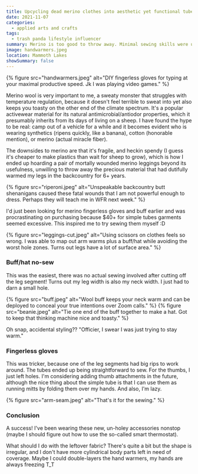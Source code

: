 ```yaml
---
title: Upcycling dead merino clothes into aesthetic yet functional tube garments
date: 2021-11-07
categories:
  - applied arts and crafts
tags:
  - trash panda lifestyle influencer
summary: Merino is too good to throw away. Minimal sewing skills were used to transform ripped activewear into winter hacking accessories ✨
image: handwarmers.jpeg
location: Mammoth Lakes
showSummary: false
---
```


{% figure src="handwarmers.jpeg" alt="DIY fingerless gloves for typing at your maximal productive speed. Jk I was playing video games." %}

Merino wool is very important to me, a sweaty monster that struggles with temperature regulation, because it doesn't feel terrible to sweat into yet also keeps you toasty on the other end of the climate spectrum. It's a popular activewear material for its natural antimicrobial/antiodor properties, which it presumably inherits from its days of living on a sheep. I have found the hype to be real: camp out of a vehicle for a while and it becomes evident who is wearing synthetics (ripens quickly, like a banana), cotton (honorable mention), or merino (actual miracle fiber).

The downsides to merino are that it's fragile, and heckin spendy (I guess it's cheaper to make plastics than wait for sheep to grow), which is how I ended up hoarding a pair of mortally wounded merino leggings beyond its usefulness, unwilling to throw away the precious material that had dutifully warmed my legs in the backcountry for 6+ years.

<div class="photo-small">
{% figure src="riperoni.jpeg" alt="Unspeakable backcountry butt shenanigans caused these fatal wounds that I am not powerful enough to dress. Perhaps they will teach me in WFR next week." %}
</div>

I'd just been looking for merino fingerless gloves and buff earlier and was procrastinating on purchasing because $40+ for simple tubes garments seemed excessive. This inspired me to try sewing them myself :D

{% figure src="leggings-cut.jpeg" alt="Using scissors on clothes feels so wrong. I was able to map out arm warms plus a buff/hat while avoiding the worst hole zones. Turns out legs have a lot of surface area." %}

### Buff/hat no-sew

This was the easiest, there was no actual sewing involved after cutting off the leg segment! Turns out my leg width is also my neck width. I just had to darn a small hole.

<div class="photos">
{% figure src="buff.jpeg" alt="Wool buff keeps your neck warm and can be deployed to conceal your true intentions over Zoom calls." %}
{% figure src="beanie.jpeg" alt="Tie one end of the buff together to make a hat. Got to keep that thinking machine nice and toasty." %}
</div>

Oh snap, accidental styling?? "Officier, I swear I was just trying to stay warm."

### Fingerless gloves

This was tricker, because one of the leg segments had big rips to work around. The tubes ended up being straightforward to sew. For the thumbs, I just left holes. I'm considering adding thumb attachments in the future, although the nice thing about the simple tube is that I can use them as running mitts by folding them over my hands. And also, I'm lazy.

{% figure src="arm-seam.jpeg" alt="That's it for the sewing." %}

### Conclusion

A success! I've been wearing these new, un-holey accessories nonstop (maybe I should figure out how to use the so-called smart thermostat).

What should I do with the leftover fabric? There's quite a bit but the shape is irregular, and I don't have more cylindrical body parts left in need of coverage. Maybe I could double-layers the hand warmers, my hands are always freezing T_T

